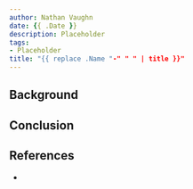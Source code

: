 ```yaml
---
author: Nathan Vaughn
date: {{ .Date }}
description: Placeholder
tags:
- Placeholder
title: "{{ replace .Name "-" " " | title }}"
---
```


## Background

## Conclusion

## References
- []()